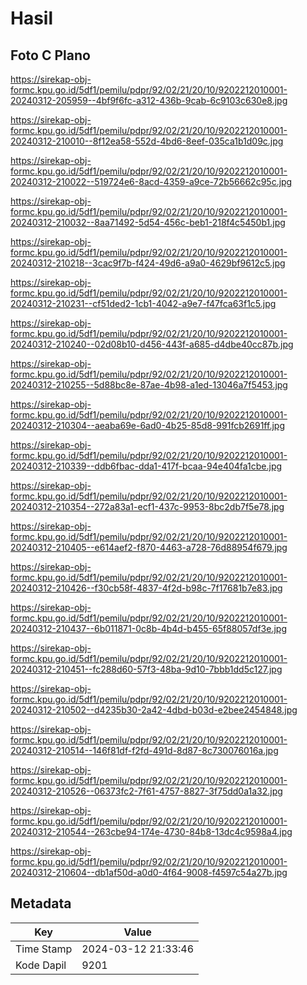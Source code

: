 # Hasil

## Foto C Plano

https://sirekap-obj-formc.kpu.go.id/5df1/pemilu/pdpr/92/02/21/20/10/9202212010001-20240312-205959--4bf9f6fc-a312-436b-9cab-6c9103c630e8.jpg

https://sirekap-obj-formc.kpu.go.id/5df1/pemilu/pdpr/92/02/21/20/10/9202212010001-20240312-210010--8f12ea58-552d-4bd6-8eef-035ca1b1d09c.jpg

https://sirekap-obj-formc.kpu.go.id/5df1/pemilu/pdpr/92/02/21/20/10/9202212010001-20240312-210022--519724e6-8acd-4359-a9ce-72b56662c95c.jpg

https://sirekap-obj-formc.kpu.go.id/5df1/pemilu/pdpr/92/02/21/20/10/9202212010001-20240312-210032--8aa71492-5d54-456c-beb1-218f4c5450b1.jpg

https://sirekap-obj-formc.kpu.go.id/5df1/pemilu/pdpr/92/02/21/20/10/9202212010001-20240312-210218--3cac9f7b-f424-49d6-a9a0-4629bf9612c5.jpg

https://sirekap-obj-formc.kpu.go.id/5df1/pemilu/pdpr/92/02/21/20/10/9202212010001-20240312-210231--cf51ded2-1cb1-4042-a9e7-f47fca63f1c5.jpg

https://sirekap-obj-formc.kpu.go.id/5df1/pemilu/pdpr/92/02/21/20/10/9202212010001-20240312-210240--02d08b10-d456-443f-a685-d4dbe40cc87b.jpg

https://sirekap-obj-formc.kpu.go.id/5df1/pemilu/pdpr/92/02/21/20/10/9202212010001-20240312-210255--5d88bc8e-87ae-4b98-a1ed-13046a7f5453.jpg

https://sirekap-obj-formc.kpu.go.id/5df1/pemilu/pdpr/92/02/21/20/10/9202212010001-20240312-210304--aeaba69e-6ad0-4b25-85d8-991fcb2691ff.jpg

https://sirekap-obj-formc.kpu.go.id/5df1/pemilu/pdpr/92/02/21/20/10/9202212010001-20240312-210339--ddb6fbac-dda1-417f-bcaa-94e404fa1cbe.jpg

https://sirekap-obj-formc.kpu.go.id/5df1/pemilu/pdpr/92/02/21/20/10/9202212010001-20240312-210354--272a83a1-ecf1-437c-9953-8bc2db7f5e78.jpg

https://sirekap-obj-formc.kpu.go.id/5df1/pemilu/pdpr/92/02/21/20/10/9202212010001-20240312-210405--e614aef2-f870-4463-a728-76d88954f679.jpg

https://sirekap-obj-formc.kpu.go.id/5df1/pemilu/pdpr/92/02/21/20/10/9202212010001-20240312-210426--f30cb58f-4837-4f2d-b98c-7f17681b7e83.jpg

https://sirekap-obj-formc.kpu.go.id/5df1/pemilu/pdpr/92/02/21/20/10/9202212010001-20240312-210437--6b011871-0c8b-4b4d-b455-65f88057df3e.jpg

https://sirekap-obj-formc.kpu.go.id/5df1/pemilu/pdpr/92/02/21/20/10/9202212010001-20240312-210451--fc288d60-57f3-48ba-9d10-7bbb1dd5c127.jpg

https://sirekap-obj-formc.kpu.go.id/5df1/pemilu/pdpr/92/02/21/20/10/9202212010001-20240312-210502--d4235b30-2a42-4dbd-b03d-e2bee2454848.jpg

https://sirekap-obj-formc.kpu.go.id/5df1/pemilu/pdpr/92/02/21/20/10/9202212010001-20240312-210514--146f81df-f2fd-491d-8d87-8c730076016a.jpg

https://sirekap-obj-formc.kpu.go.id/5df1/pemilu/pdpr/92/02/21/20/10/9202212010001-20240312-210526--06373fc2-7f61-4757-8827-3f75dd0a1a32.jpg

https://sirekap-obj-formc.kpu.go.id/5df1/pemilu/pdpr/92/02/21/20/10/9202212010001-20240312-210544--263cbe94-174e-4730-84b8-13dc4c9598a4.jpg

https://sirekap-obj-formc.kpu.go.id/5df1/pemilu/pdpr/92/02/21/20/10/9202212010001-20240312-210604--db1af50d-a0d0-4f64-9008-f4597c54a27b.jpg


## Metadata

| Key        | Value               |
| ---------- | ------------------- |
| Time Stamp | 2024-03-12 21:33:46 |
| Kode Dapil | 9201                |



